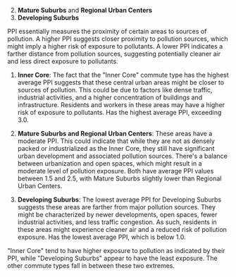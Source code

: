 


2. **Mature Suburbs** and **Regional Urban Centers** 
3. **Developing Suburbs** 





PPI essentially measures the proximity of certain areas to sources of pollution. A higher PPI suggests closer proximity to pollution sources, which might imply a higher risk of exposure to pollutants. A lower PPI indicates a farther distance from pollution sources, suggesting potentially cleaner air and less direct exposure to pollutants.


1. **Inner Core**: The fact that the "Inner Core" commute type has the highest average PPI suggests that these central urban areas might be closer to sources of pollution. This could be due to factors like dense traffic, industrial activities, and a higher concentration of buildings and infrastructure. Residents and workers in these areas may have a higher risk of exposure to pollutants. Has the highest average PPI, exceeding 3.0.

2. **Mature Suburbs and Regional Urban Centers**: These areas have a moderate PPI. This could indicate that while they are not as densely packed or industrialized as the Inner Core, they still have significant urban development and associated pollution sources. There's a balance between urbanization and open spaces, which might result in a moderate level of pollution exposure. Both have average PPI values between 1.5 and 2.5, with Mature Suburbs slightly lower than Regional Urban Centers. 

3. **Developing Suburbs**: The lowest average PPI for Developing Suburbs suggests these areas are farther from major pollution sources. They might be characterized by newer developments, open spaces, fewer industrial activities, and less traffic congestion. As such, residents in these areas might experience cleaner air and a reduced risk of pollution exposure. Has the lowest average PPI, which is below 1.0.


"Inner Core" tend to have higher exposure to pollution as indicated by their PPI, while "Developing Suburbs" appear to have the least exposure. The other commute types fall in between these two extremes.

